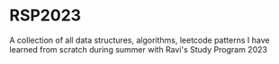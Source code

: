 # RSP2023
A collection of all data structures, algorithms, leetcode patterns I have learned from scratch during summer with Ravi's Study Program 2023
